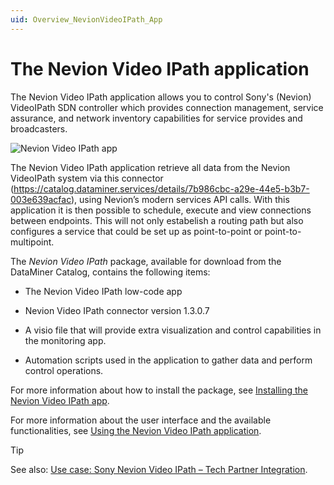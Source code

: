 ```yaml
---
uid: Overview_NevionVideoIPath_App
---
```


# The Nevion Video IPath application

The Nevion Video IPath application allows you to control Sony's (Nevion) VideoIPath SDN controller which provides connection management, service assurance, and network inventory capabilities for service provides and broadcasters.

![Nevion Video IPath app](~/user-guide/images/Tag_Management_app.png)

The Nevion Video IPath application retrieve all data from the Nevion VideoIPath system via this connector (https://catalog.dataminer.services/details/7b986cbc-a29e-44e5-b3b7-003e639acfac), using Nevion’s modern services API calls. With this application it is then possible to schedule, execute and view connections between endpoints. This will not only estabelish a routing path but also configures a service that could be set up as point-to-point or point-to-multipoint.

The *Nevion Video IPath* package, available for download from the DataMiner Catalog, contains the following items:

- The Nevion Video IPath low-code app

- Nevion Video IPath connector version 1.3.0.7

- A visio file that will provide extra visualization and control capabilities in the monitoring app.

- Automation scripts used in the application to gather data and perform control operations.

For more information about how to install the package, see [Installing the Nevion Video IPath app](xref:Installing_NevionVideoIPath_App).

For more information about the user interface and the available functionalities, see [Using the Nevion Video IPath application](xref:How_to_NevionVideoIPath_App).

> [!TIP]
> See also: [Use case: Sony Nevion Video IPath – Tech Partner Integration](https://community.dataminer.services/use-case/sony-nevion-videoipath-integration/).
